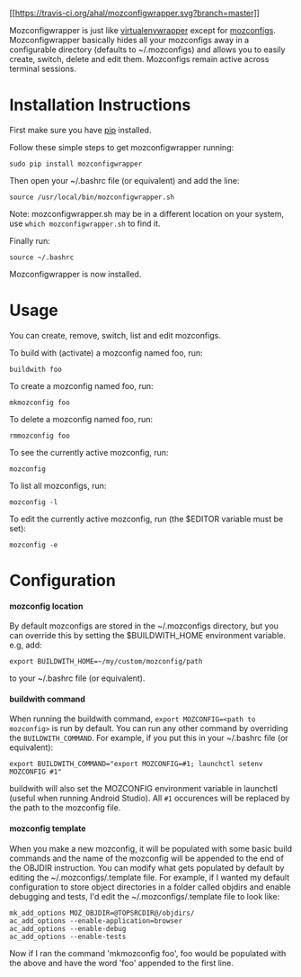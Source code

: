 [[https://travis-ci.org/ahal/mozconfigwrapper.svg?branch=master]]

Mozconfigwrapper is just like [virtualenvwrapper](http://www.doughellmann.com/projects/virtualenvwrapper/)
except for [mozconfigs](https://developer.mozilla.org/en/Configuring_Build_Options).
Mozconfigwrapper basically hides all your mozconfigs away in a configurable directory (defaults to ~/.mozconfigs)
and allows you to easily create, switch, delete and edit them. Mozconfigs remain active across terminal sessions.

# Installation Instructions

First make sure you have [pip](http://pip.readthedocs.org/en/latest/installing.html) installed.

Follow these simple steps to get mozconfigwrapper running:

    sudo pip install mozconfigwrapper

Then open your ~/.bashrc file (or equivalent) and add the line:

    source /usr/local/bin/mozconfigwrapper.sh

Note: mozconfigwrapper.sh may be in a different location on your system,
use `which mozconfigwrapper.sh` to find it.

Finally run:

    source ~/.bashrc

Mozconfigwrapper is now installed.

# Usage

You can create, remove, switch, list and edit mozconfigs.

To build with (activate) a mozconfig named foo, run:

    buildwith foo

To create a mozconfig named foo, run:

    mkmozconfig foo

To delete a mozconfig named foo, run:

    rmmozconfig foo

To see the currently active mozconfig, run:

    mozconfig

To list all mozconfigs, run:

    mozconfig -l

To edit the currently active mozconfig, run (the $EDITOR variable must be set):

    mozconfig -e


# Configuration

#### mozconfig location

By default mozconfigs are stored in the ~/.mozconfigs directory, but you can override this by setting the
$BUILDWITH_HOME environment variable.
e.g, add:

    export BUILDWITH_HOME=~/my/custom/mozconfig/path

to your ~/.bashrc file (or equivalent).

#### buildwith command

When running the buildwith command, `export MOZCONFIG=<path to mozconfig>` is run by default.
You can run any other command by overriding the ``BUILDWITH_COMMAND``.
For example, if you put this in your ~/.bashrc file (or equivalent):

    export BUILDWITH_COMMAND="export MOZCONFIG=#1; launchctl setenv MOZCONFIG #1"

buildwith will also set the MOZCONFIG environment variable in launchctl (useful when running Android Studio).
All `#1` occurences will be replaced by the path to the mozconfig file.

#### mozconfig template

When you make a new mozconfig, it will be populated with some basic build commands and the name of the mozconfig
will be appended to the end of the OBJDIR instruction. You can modify what gets populated by default by editing
the ~/.mozconfigs/.template file. For example, if I wanted my default configuration to store object directories
in a folder called objdirs and enable debugging and tests, I'd edit the ~/.mozconfigs/.template file to look like:

    mk_add_options MOZ_OBJDIR=@TOPSRCDIR@/objdirs/
    ac_add_options --enable-application=browser
    ac_add_options --enable-debug
    ac_add_options --enable-tests

Now if I ran the command 'mkmozconfig foo', foo would be populated with the above and have the word 'foo'
appended to the first line.
